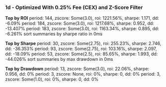 ### 1d - Optimized With 0.25% Fee (CEX) and Z-Score Filter

**Top by ROI**
period: 144, zscore: Some(3.0), roi: 1221.56%, sharpe: 1.171, dd: -6.09%
period: 184, zscore: Some(3.0), roi: 1217.68%, sharpe: 0.952, dd: -13.407%
period: 183, zscore: Some(3.0), roi: 1163.34%, sharpe: 0.895, dd: -6.261%
sort summaries by sharpe ratio in 0ms

**Top by Sharpe**
period: 30, zscore: Some(2.75), roi: 255.23%, sharpe: 2.746, dd: -36.353%
period: 93, zscore: Some(2.75), roi: 103.16%, sharpe: 2.097, dd: -18.09%
period: 53, zscore: Some(2.5), roi: 85.65%, sharpe: 1.993, dd: -44.026%
sort summaries by max drawdown in 0ms

**Top by Drawdown**
period: 13, zscore: Some(3.0), roi: 22.06%, sharpe: 0.956, dd: 0%
period: 3, zscore: None, roi: 0%, sharpe: 0, dd: 0%
period: 3, zscore: Some(1.0), roi: 0%, sharpe: 0, dd: 0%
